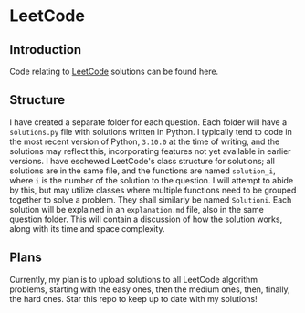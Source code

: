 # LeetCode

## Introduction

Code relating to [LeetCode](https://www.leetcode.com) solutions can be found here.

## Structure

I have created a separate folder for each question. Each folder will have a
`solutions.py` file with solutions written in Python. I typically tend to code
in the most recent version of Python, `3.10.0` at the time of writing, and the
solutions may reflect this, incorporating features not yet available in earlier
versions. I have eschewed LeetCode's class structure for solutions; all
solutions are in the same file, and the functions are named `solution_i`,
where `i` is the number of the solution to the question. I will attempt to
abide by this, but may utilize classes where multiple functions need to
be grouped together to solve a problem. They shall similarly be named `Solutioni`.
Each solution will be explained in an `explanation.md` file, also in the same
question folder. This will contain a discussion of how the solution works,
along with its time and space complexity.

## Plans

Currently, my plan is to upload solutions to all LeetCode algorithm problems,
starting with the easy ones, then the medium ones, then, finally, the hard ones.
Star this repo to keep up to date with my solutions!
